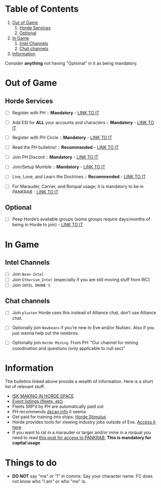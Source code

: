 
# Table of Contents

1.  [Out of Game](#org0e7a963)
    1.  [Horde Services](#orgc5a218e)
    2.  [Optional](#org0c81cba)
2.  [In Game](#orgd52fe44)
    1.  [Intel Channels](#orgf125f8c)
    2.  [Chat channels](#org598f921)
3.  [Information](#org3e44fb6)

Consider **anything** not having "Optional" in it as being mandatory.

<a id="org0e7a963"></a>

# Out of Game


<a id="orgc5a218e"></a>

## Horde Services

-   [ ] Register with PH :: **Mandatory** - [LINK TO IT](https://www.pandemic-horde.org/)
-   [ ] Add ESI for **ALL** your accounts and characters :: **Mandatory** - [LINK TO IT](https://www.pandemic-horde.org/settings/infoscopes/scopes)
-   [ ] Register with PH Circle :: **Mandatory** - [LINK TO IT](https://circle.pandemic-horde.org/)
-   [ ] Read the PH bulletins! :: **Recommended** - [LINK TO IT](https://www.pandemic-horde.org/information/corporationbulletin/index)
-   [ ] Join PH Discord :: **Mandatory** - [LINK TO IT](https://www.pandemic-horde.org/settings/discord/guided)
-   [ ] Join/Setup Mumble :: **Mandatory** - [LINK TO IT](https://www.pandemic-horde.org/settings/mumble/guided)
-   [ ] Live, Love, and Learn the Doctrines :: **Recommended** - [LINK TO IT](https://www.pandemic-horde.org/forum/index.php?threads/official-horde-doctrine-list.3308/)
-   [ ] For Marauder, Carrier, and Rorqual usage; it is mandatory to be in PANKRAB - [LINK TO IT](https://www.pandemic-horde.org/forum/index.php?threads/b-i-g-pankrab-hordes-umbrella-and-crab-sigs-rorqual-beans-marauder-beans-super-bears-carrier-beans-krabnaught-beans-updated-2022-03-01.2040/)


<a id="org0c81cba"></a>

## Optional

-   [ ] Peep Horde&rsquo;s available groups (some groups require days/months of being in Horde to join) - [LINK TO IT](https://www.pandemic-horde.org/settings/groups)


<a id="orgd52fe44"></a>

# In Game


<a id="orgf125f8c"></a>

## Intel Channels

-   [ ] Join `Bean-Intel`
-   [ ] Join `Etherium_Intel` (especially if you are still moving stuff from IRC)
-   [ ] Join `INTEL DRONE'S`

<a id="org598f921"></a>

## Chat channels

-   [ ] Join `plusten` Horde uses this instead of Alliance chat, don&rsquo;t use Alliance chat.
-   [ ] Optionally join `Newbeans` if you&rsquo;re new to Eve and/or Nullsec. Also if you just wanna help out the newbros.
-   [ ] Optionally join `Horde Mining`. From PH: &ldquo;Our channel for mining coordination and questions (only applicable to null sec)&rdquo;


<a id="org3e44fb6"></a>

# Information
The bulletins linked above provide a wealth of information. Here is a short list of relevant stuff.
-   [ISK MAKING IN HORDE SPACE](https://www.pandemic-horde.org/forum/index.php?threads/horde-isk-making-areas-rules-and-industry-areas-updated-2022-04-06-now-includes-perrigen-falls-and-exploration-event-sites.437/)
-   [Event listings (fleets, etc)](https://www.pandemic-horde.org/events/upcoming)
-   Fleets SRP&rsquo;d by PH are automatically paid out
-   PH recommends [dscan.info](https://dscan.info/) it seems
-   Get paid for training into ships: [Horde Stimulus](https://www.pandemic-horde.org/stimulus)
-   Horde provides tools for viewing industry jobs outside of Eve. [Access it here](https://www.pandemic-horde.org/industry)
-   If you want to rat in a marauder or larger and/or mine in a rorqual you need to read [this post for access to PANKRAB](https://www.pandemic-horde.org/forum/index.php?threads/b-i-g-pankrab-hordes-umbrella-and-crab-sigs-rorqual-beans-marauder-beans-super-bears-carrier-beans-krabnaught-beans-updated-2022-03-01.2040/), **This is mandatory for capital usage** 

# Things to do
- **DO NOT** say "me" or "I" in comms. Say your character name. FC does not know who "I am" or who "me" is.